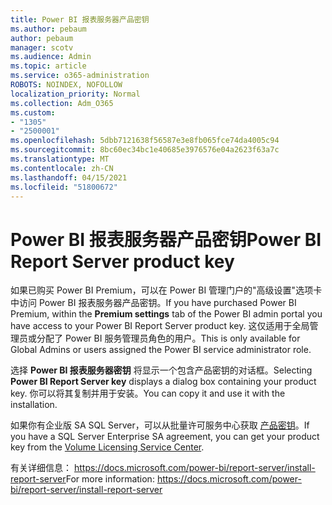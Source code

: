 ```yaml
---
title: Power BI 报表服务器产品密钥
ms.author: pebaum
author: pebaum
manager: scotv
ms.audience: Admin
ms.topic: article
ms.service: o365-administration
ROBOTS: NOINDEX, NOFOLLOW
localization_priority: Normal
ms.collection: Adm_O365
ms.custom:
- "1305"
- "2500001"
ms.openlocfilehash: 5dbb7121638f56587e3e8fb065fce74da4005c94
ms.sourcegitcommit: 8bc60ec34bc1e40685e3976576e04a2623f63a7c
ms.translationtype: MT
ms.contentlocale: zh-CN
ms.lasthandoff: 04/15/2021
ms.locfileid: "51800672"
---
```

# <a name="power-bi-report-server-product-key"></a><span data-ttu-id="a9606-102">Power BI 报表服务器产品密钥</span><span class="sxs-lookup"><span data-stu-id="a9606-102">Power BI Report Server product key</span></span>

<span data-ttu-id="a9606-103">如果已购买 Power BI Premium，可以在 Power BI 管理门户的"高级设置"选项卡中访问 Power BI 报表服务器产品密钥。</span><span class="sxs-lookup"><span data-stu-id="a9606-103">If you have purchased Power BI Premium, within the **Premium settings** tab of the Power BI admin portal you have access to your Power BI Report Server product key.</span></span> <span data-ttu-id="a9606-104">这仅适用于全局管理员或分配了 Power BI 服务管理员角色的用户。</span><span class="sxs-lookup"><span data-stu-id="a9606-104">This is only available for Global Admins or users assigned the Power BI service administrator role.</span></span>

<span data-ttu-id="a9606-105">选择 **Power BI 报表服务器密钥** 将显示一个包含产品密钥的对话框。</span><span class="sxs-lookup"><span data-stu-id="a9606-105">Selecting **Power BI Report Server key** displays a dialog box containing your product key.</span></span> <span data-ttu-id="a9606-106">你可以将其复制并用于安装。</span><span class="sxs-lookup"><span data-stu-id="a9606-106">You can copy it and use it with the installation.</span></span>

<span data-ttu-id="a9606-107">如果你有企业版 SA SQL Server，可以从批量许可服务中心获取 [产品密钥](https://www.microsoft.com/Licensing/servicecenter/)。</span><span class="sxs-lookup"><span data-stu-id="a9606-107">If you have a SQL Server Enterprise SA agreement, you can get your product key from the [Volume Licensing Service Center](https://www.microsoft.com/Licensing/servicecenter/).</span></span>

<span data-ttu-id="a9606-108">有关详细信息： https://docs.microsoft.com/power-bi/report-server/install-report-server</span><span class="sxs-lookup"><span data-stu-id="a9606-108">For more information: https://docs.microsoft.com/power-bi/report-server/install-report-server</span></span>
